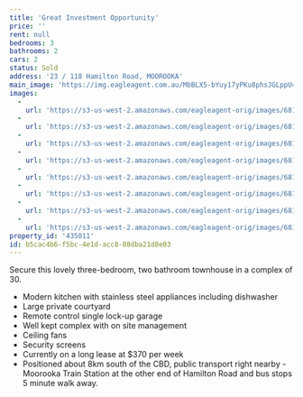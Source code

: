 ```yaml
---
title: 'Great Investment Opportunity'
price: ''
rent: null
bedrooms: 3
bathrooms: 2
cars: 2
status: Sold
address: '23 / 118 Hamilton Road, MOOROOKA'
main_image: 'https://img.eagleagent.com.au/MbBLX5-bYuy17yPKu8phsJGLppU=/1280x854/smart/https://s3-us-west-2.amazonaws.com/eagleagent-orig/images/6819760/106432377-image-M.jpg'
images:
  -
    url: 'https://s3-us-west-2.amazonaws.com/eagleagent-orig/images/6819767/106432377-image-G.jpg'
  -
    url: 'https://s3-us-west-2.amazonaws.com/eagleagent-orig/images/6819766/106432377-image-F.jpg'
  -
    url: 'https://s3-us-west-2.amazonaws.com/eagleagent-orig/images/6819765/106432377-image-E.jpg'
  -
    url: 'https://s3-us-west-2.amazonaws.com/eagleagent-orig/images/6819764/106432377-image-D.jpg'
  -
    url: 'https://s3-us-west-2.amazonaws.com/eagleagent-orig/images/6819763/106432377-image-C.jpg'
  -
    url: 'https://s3-us-west-2.amazonaws.com/eagleagent-orig/images/6819762/106432377-image-B.jpg'
  -
    url: 'https://s3-us-west-2.amazonaws.com/eagleagent-orig/images/6819761/106432377-image-A.jpg'
  -
    url: 'https://s3-us-west-2.amazonaws.com/eagleagent-orig/images/6819760/106432377-image-M.jpg'
property_id: '435011'
id: b5cac4b6-f5bc-4e1d-acc8-08dba21d8e03
---
```

Secure this lovely three-bedroom, two bathroom townhouse in a complex of 30.

*  Modern kitchen with stainless steel appliances including dishwasher
*  Large private courtyard
*  Remote control single lock-up garage
*  Well kept complex with on site management
*  Ceiling fans
*  Security screens
*  Currently on a long lease at $370 per week
*  Positioned about 8km south of the CBD, public transport right nearby - Moorooka Train Station at the other end of Hamilton Road and bus stops 5 minute walk away.